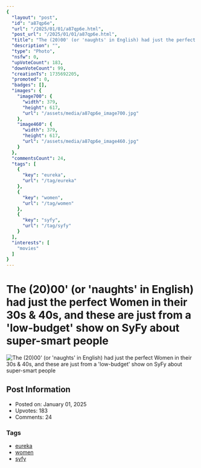 ```yaml
---
{
  "layout": "post",
  "id": "a87qp6e",
  "url": "/2025/01/01/a87qp6e.html",
  "post_url": "/2025/01/01/a87qp6e.html",
  "title": "The (20)00' (or 'naughts' in English) had just the perfect Women in their 30s & 40s, and these are just from a 'low-budget' show on SyFy about super-smart people",
  "description": "",
  "type": "Photo",
  "nsfw": 0,
  "upVoteCount": 183,
  "downVoteCount": 99,
  "creationTs": 1735692205,
  "promoted": 0,
  "badges": [],
  "images": {
    "image700": {
      "width": 379,
      "height": 617,
      "url": "/assets/media/a87qp6e_image700.jpg"
    },
    "image460": {
      "width": 379,
      "height": 617,
      "url": "/assets/media/a87qp6e_image460.jpg"
    }
  },
  "commentsCount": 24,
  "tags": [
    {
      "key": "eureka",
      "url": "/tag/eureka"
    },
    {
      "key": "women",
      "url": "/tag/women"
    },
    {
      "key": "syfy",
      "url": "/tag/syfy"
    }
  ],
  "interests": [
    "movies"
  ]
}
---
```


# The (20)00' (or 'naughts' in English) had just the perfect Women in their 30s & 40s, and these are just from a 'low-budget' show on SyFy about super-smart people

![The (20)00' (or 'naughts' in English) had just the perfect Women in their 30s & 40s, and these are just from a 'low-budget' show on SyFy about super-smart people](/assets/media/a87qp6e_image700.jpg)

## Post Information

- Posted on: January 01, 2025
- Upvotes: 183
- Comments: 24

### Tags

- [eureka](/tag/eureka)
- [women](/tag/women)
- [syfy](/tag/syfy)
